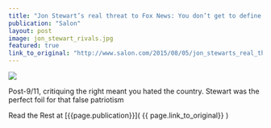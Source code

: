 ```yaml
---
title: "Jon Stewart’s real threat to Fox News: You don’t get to define patriotism!"
publication: "Salon"
layout: post
image: jon_stewart_rivals.jpg
featured: true
link_to_original: "http://www.salon.com/2015/08/05/jon_stewarts_real_threat_to_fox_news_you_dont_get_to_define_patriotism/"
---
```

![](/assets/img/{{page.image}})

Post-9/11, critiquing the right meant you hated the country. Stewart was the perfect foil for that false patriotism

Read the Rest at [{{page.publication}}]( {{ page.link_to_original}} )

